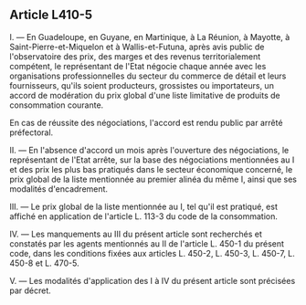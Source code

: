 Article L410-5
----
I. ― En Guadeloupe, en Guyane, en Martinique, à La Réunion, à Mayotte, à
Saint-Pierre-et-Miquelon et à Wallis-et-Futuna, après avis public de
l'observatoire des prix, des marges et des revenus territorialement compétent,
le représentant de l'Etat négocie chaque année avec les organisations
professionnelles du secteur du commerce de détail et leurs fournisseurs, qu'ils
soient producteurs, grossistes ou importateurs, un accord de modération du prix
global d'une liste limitative de produits de consommation courante.

En cas de réussite des négociations, l'accord est rendu public par arrêté
préfectoral.

II. ― En l'absence d'accord un mois après l'ouverture des négociations, le
représentant de l'Etat arrête, sur la base des négociations mentionnées au I et
des prix les plus bas pratiqués dans le secteur économique concerné, le prix
global de la liste mentionnée au premier alinéa du même I, ainsi que ses
modalités d'encadrement.

III. ― Le prix global de la liste mentionnée au I, tel qu'il est pratiqué, est
affiché en application de l'article L. 113-3 du code de la consommation.

IV. ― Les manquements au III du présent article sont recherchés et constatés par
les agents mentionnés au II de l'article L. 450-1 du présent code, dans les
conditions fixées aux articles L. 450-2, L. 450-3, L. 450-7, L. 450-8 et L.
470-5.

V. ― Les modalités d'application des I à IV du présent article sont précisées
par décret.
